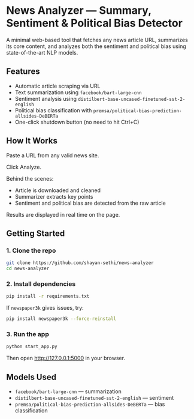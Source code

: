 # News Analyzer — Summary, Sentiment & Political Bias Detector
A minimal web-based tool that fetches any news article URL, summarizes its core content, and analyzes both the sentiment and political bias using state-of-the-art NLP models.

## Features
- Automatic article scraping via URL
- Text summarization using `facebook/bart-large-cnn`
- Sentiment analysis using `distilbert-base-uncased-finetuned-sst-2-english`
- Political bias classification with `premsa/political-bias-prediction-allsides-DeBERTa`
- One-click shutdown button (no need to hit Ctrl+C)

## How It Works

Paste a URL from any valid news site.

Click Analyze.

Behind the scenes:
- Article is downloaded and cleaned
- Summarizer extracts key points
- Sentiment and political bias are detected from the raw article

Results are displayed in real time on the page.

## Getting Started

### 1. Clone the repo
```bash
git clone https://github.com/shayan-sethi/news-analyzer
cd news-analyzer
```

### 2. Install dependencies
```bash
pip install -r requirements.txt
```

If `newspaper3k` gives issues, try:
```bash
pip install newspaper3k --force-reinstall
```

### 3. Run the app
```bash
python start_app.py
```

Then open http://127.0.0.1:5000 in your browser.

## Models Used
- `facebook/bart-large-cnn` — summarization
- `distilbert-base-uncased-finetuned-sst-2-english` — sentiment
- `premsa/political-bias-prediction-allsides-DeBERTa` — bias classification
